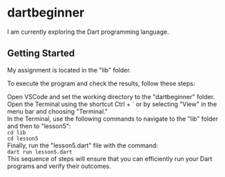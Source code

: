 # dartbeginner

I am currently exploring the Dart programming language.

## Getting Started

My assignment is located in the "lib" folder.

To execute the program and check the results, follow these steps: </br>

Open VSCode and set the working directory to the "dartbeginner" folder.</br>
Open the Terminal using the shortcut Ctrl + ` or by selecting "View" in the menu bar and choosing "Terminal."</br>
In the Terminal, use the following commands to navigate to the "lib" folder and then to "lesson5":</br>
``cd lib``</br>
``cd lesson5``</br>
Finally, run the "lesson5.dart" file with the command:</br>
``dart run lesson5.dart``</br>
This sequence of steps will ensure that you can efficiently run your Dart programs and verify their outcomes.







